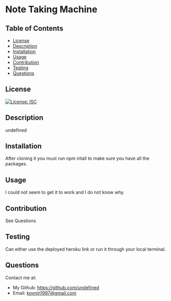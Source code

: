 # Note Taking Machine
  ## Table of Contents
  * [License](#license)
  * [Description](#description)
  * [Installation](#installation)
  * [Usage](#Usage)
  * [Contribution](#contribution)
  * [Testing](#testing)
  * [Questions](#questions)
  ## License
  [![License: ISC](https://img.shields.io/badge/License-ISC-blue.svg)](https://opensource.org/licenses/ISC)
  ## Description
  undefined
  ## Installation
  After cloning it you must run npm intall to make sure you have all the packages.
  ## Usage
  I could not seem to get it to work and I do not know why.
  ## Contribution
  See Questions
  ## Testing
  Can either use the deployed heroku link or run it through your local terminal.
  ## Questions
  Contact me at:
  * My Github: https://github.com/undefined
  * Email: kovnin1997@gmail.com